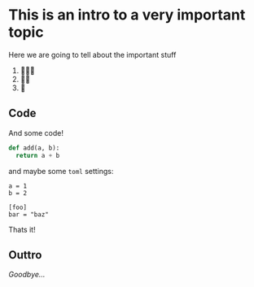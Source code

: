 # This is an intro to a very important topic

Here we are going to tell about the important stuff

1. 🍕🍕🍕
2. 🥦🥦
3. 🌴

## Code 
And some code! 
``` python
def add(a, b):
  return a + b
```

and maybe some `toml` settings:
```
a = 1
b = 2

[foo]
bar = "baz"
```

Thats it!

## Outtro

*Goodbye...*
